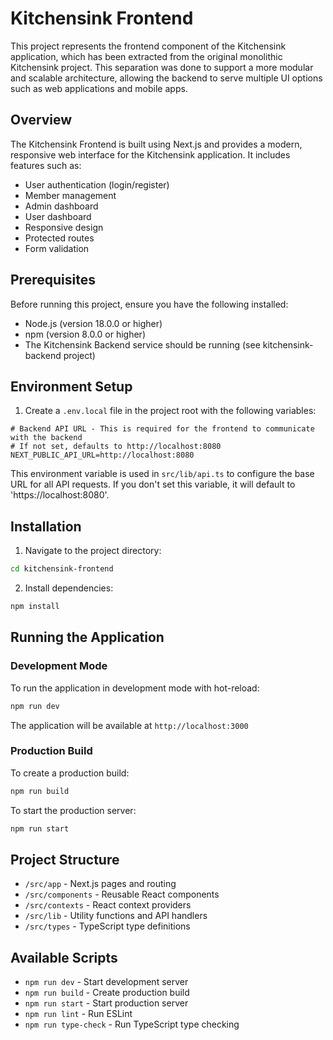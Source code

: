 # Kitchensink Frontend

This project represents the frontend component of the Kitchensink application, which has been extracted from the original monolithic Kitchensink project. This separation was done to support a more modular and scalable architecture, allowing the backend to serve multiple UI options such as web applications and mobile apps.

## Overview

The Kitchensink Frontend is built using Next.js and provides a modern, responsive web interface for the Kitchensink application. It includes features such as:

- User authentication (login/register)
- Member management
- Admin dashboard
- User dashboard
- Responsive design
- Protected routes
- Form validation

## Prerequisites

Before running this project, ensure you have the following installed:

- Node.js (version 18.0.0 or higher)
- npm (version 8.0.0 or higher)
- The Kitchensink Backend service should be running (see kitchensink-backend project)

## Environment Setup

1. Create a `.env.local` file in the project root with the following variables:
```
# Backend API URL - This is required for the frontend to communicate with the backend
# If not set, defaults to http://localhost:8080
NEXT_PUBLIC_API_URL=http://localhost:8080
```

This environment variable is used in `src/lib/api.ts` to configure the base URL for all API requests. If you don't set this variable, it will default to 'https://localhost:8080'.

## Installation

1. Navigate to the project directory:
```bash
cd kitchensink-frontend
```

2. Install dependencies:
```bash
npm install
```

## Running the Application

### Development Mode

To run the application in development mode with hot-reload:

```bash
npm run dev
```

The application will be available at `http://localhost:3000`

### Production Build

To create a production build:

```bash
npm run build
```

To start the production server:

```bash
npm run start
```

## Project Structure

- `/src/app` - Next.js pages and routing
- `/src/components` - Reusable React components
- `/src/contexts` - React context providers
- `/src/lib` - Utility functions and API handlers
- `/src/types` - TypeScript type definitions

## Available Scripts

- `npm run dev` - Start development server
- `npm run build` - Create production build
- `npm run start` - Start production server
- `npm run lint` - Run ESLint
- `npm run type-check` - Run TypeScript type checking
